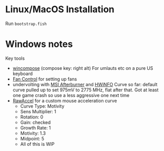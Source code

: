 # Linux/MacOS Installation

Run `bootstrap.fish`

# Windows notes

Key tools

- [wincompose](https://github.com/samhocevar/wincompose) (compose key: right alt)
  For umlauts etc on a pure US keyboard
- [Fan Control](https://getfancontrol.com/) for setting up fans
- undervolting with [MSI Afterburner](https://www.msi.com/Landing/afterburner/graphics-cards) and [HWiNFO](https://www.hwinfo.com/)
  Curve so far: default curve pulled up to set 975mV to 2775 MHz, flat after that. Got at least one game crash so use a less aggressive one next time
- [RawAccel](https://github.com/a1xd/rawaccel/tree/master) for a custom mouse acceleration curve
  - Curve Type: Motivity
  - Sens Multiplier: 1
  - Rotation: 0
  - Gain: checked
  - Growth Rate: 1
  - Motivity: 1.3
  - Midpoint: 5
  - All of this is WIP
